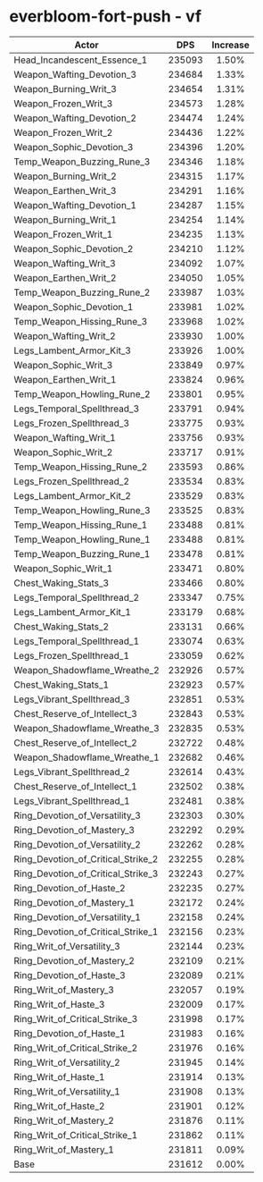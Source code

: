 # everbloom-fort-push - vf
| Actor | DPS | Increase |
|---|:---:|:---:|
|Head_Incandescent_Essence_1|235093|1.50%|
|Weapon_Wafting_Devotion_3|234684|1.33%|
|Weapon_Burning_Writ_3|234654|1.31%|
|Weapon_Frozen_Writ_3|234573|1.28%|
|Weapon_Wafting_Devotion_2|234474|1.24%|
|Weapon_Frozen_Writ_2|234436|1.22%|
|Weapon_Sophic_Devotion_3|234396|1.20%|
|Temp_Weapon_Buzzing_Rune_3|234346|1.18%|
|Weapon_Burning_Writ_2|234315|1.17%|
|Weapon_Earthen_Writ_3|234291|1.16%|
|Weapon_Wafting_Devotion_1|234287|1.15%|
|Weapon_Burning_Writ_1|234254|1.14%|
|Weapon_Frozen_Writ_1|234235|1.13%|
|Weapon_Sophic_Devotion_2|234210|1.12%|
|Weapon_Wafting_Writ_3|234092|1.07%|
|Weapon_Earthen_Writ_2|234050|1.05%|
|Temp_Weapon_Buzzing_Rune_2|233987|1.03%|
|Weapon_Sophic_Devotion_1|233981|1.02%|
|Temp_Weapon_Hissing_Rune_3|233968|1.02%|
|Weapon_Wafting_Writ_2|233930|1.00%|
|Legs_Lambent_Armor_Kit_3|233926|1.00%|
|Weapon_Sophic_Writ_3|233849|0.97%|
|Weapon_Earthen_Writ_1|233824|0.96%|
|Temp_Weapon_Howling_Rune_2|233801|0.95%|
|Legs_Temporal_Spellthread_3|233791|0.94%|
|Legs_Frozen_Spellthread_3|233775|0.93%|
|Weapon_Wafting_Writ_1|233756|0.93%|
|Weapon_Sophic_Writ_2|233717|0.91%|
|Temp_Weapon_Hissing_Rune_2|233593|0.86%|
|Legs_Frozen_Spellthread_2|233534|0.83%|
|Legs_Lambent_Armor_Kit_2|233529|0.83%|
|Temp_Weapon_Howling_Rune_3|233525|0.83%|
|Temp_Weapon_Hissing_Rune_1|233488|0.81%|
|Temp_Weapon_Howling_Rune_1|233488|0.81%|
|Temp_Weapon_Buzzing_Rune_1|233478|0.81%|
|Weapon_Sophic_Writ_1|233471|0.80%|
|Chest_Waking_Stats_3|233466|0.80%|
|Legs_Temporal_Spellthread_2|233347|0.75%|
|Legs_Lambent_Armor_Kit_1|233179|0.68%|
|Chest_Waking_Stats_2|233131|0.66%|
|Legs_Temporal_Spellthread_1|233074|0.63%|
|Legs_Frozen_Spellthread_1|233059|0.62%|
|Weapon_Shadowflame_Wreathe_2|232926|0.57%|
|Chest_Waking_Stats_1|232923|0.57%|
|Legs_Vibrant_Spellthread_3|232851|0.53%|
|Chest_Reserve_of_Intellect_3|232843|0.53%|
|Weapon_Shadowflame_Wreathe_3|232835|0.53%|
|Chest_Reserve_of_Intellect_2|232722|0.48%|
|Weapon_Shadowflame_Wreathe_1|232682|0.46%|
|Legs_Vibrant_Spellthread_2|232614|0.43%|
|Chest_Reserve_of_Intellect_1|232502|0.38%|
|Legs_Vibrant_Spellthread_1|232481|0.38%|
|Ring_Devotion_of_Versatility_3|232303|0.30%|
|Ring_Devotion_of_Mastery_3|232292|0.29%|
|Ring_Devotion_of_Versatility_2|232262|0.28%|
|Ring_Devotion_of_Critical_Strike_2|232255|0.28%|
|Ring_Devotion_of_Critical_Strike_3|232243|0.27%|
|Ring_Devotion_of_Haste_2|232235|0.27%|
|Ring_Devotion_of_Mastery_1|232172|0.24%|
|Ring_Devotion_of_Versatility_1|232158|0.24%|
|Ring_Devotion_of_Critical_Strike_1|232156|0.23%|
|Ring_Writ_of_Versatility_3|232144|0.23%|
|Ring_Devotion_of_Mastery_2|232109|0.21%|
|Ring_Devotion_of_Haste_3|232089|0.21%|
|Ring_Writ_of_Mastery_3|232057|0.19%|
|Ring_Writ_of_Haste_3|232009|0.17%|
|Ring_Writ_of_Critical_Strike_3|231998|0.17%|
|Ring_Devotion_of_Haste_1|231983|0.16%|
|Ring_Writ_of_Critical_Strike_2|231976|0.16%|
|Ring_Writ_of_Versatility_2|231945|0.14%|
|Ring_Writ_of_Haste_1|231914|0.13%|
|Ring_Writ_of_Versatility_1|231908|0.13%|
|Ring_Writ_of_Haste_2|231901|0.12%|
|Ring_Writ_of_Mastery_2|231876|0.11%|
|Ring_Writ_of_Critical_Strike_1|231862|0.11%|
|Ring_Writ_of_Mastery_1|231811|0.09%|
|Base|231612|0.00%|
